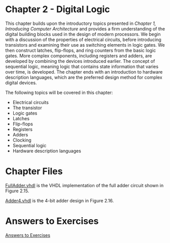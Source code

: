 # Chapter 2 - Digital Logic

This chapter builds upon the introductory topics presented in *Chapter 1, Introducing Computer Architecture* and provides a firm understanding of the digital building blocks
used in the design of modern processors. We begin with a discussion of the properties
of electrical circuits, before introducing transistors and examining their use as switching
elements in logic gates. We then construct latches, flip-flops, and ring counters from
the basic logic gates. More complex components, including registers and adders, are
developed by combining the devices introduced earlier. The concept of sequential logic,
meaning logic that contains state information that varies over time, is developed. The
chapter ends with an introduction to hardware description languages, which are the
preferred design method for complex digital devices.

The following topics will be covered in this chapter:
* Electrical circuits
* The transistor
* Logic gates
* Latches
* Flip-flops
* Registers
* Adders
* Clocking
* Sequential logic
* Hardware description languages

# Chapter Files

[FullAdder.vhdl](src/FullAdder.vhdl) is the VHDL implementation of the full adder circuit shown in Figure 2.15.

[Adder4.vhdl](src/Adder4.vhdl) is the 4-bit adder design in Figure 2.16.

# Answers to Exercises
[Answers to Exercises](Answers%20to%20Exercises/)